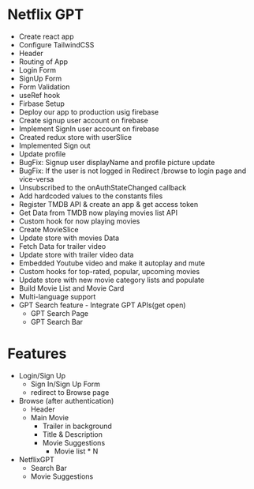# Netflix GPT
- Create react app
- Configure TailwindCSS
- Header
- Routing of App
- Login Form
- SignUp Form
- Form Validation
- useRef hook
- Firbase Setup
- Deploy our app to production usig firebase
- Create signup user account on firebase
- Implement SignIn user account on firebase
- Created redux store with userSlice
- Implemented Sign out
- Update profile
- BugFix: Signup user displayName and profile picture update
- BugFix: If the user is not logged in Redirect /browse to login page and vice-versa
- Unsubscribed to the onAuthStateChanged callback
- Add hardcoded values to the constants files
- Register TMDB API & create an app & get access token
- Get Data from TMDB now playing movies list API
- Custom hook for now playing movies
- Create MovieSlice
- Update store with movies Data
- Fetch Data for trailer video
- Update store with trailer video data
- Embedded Youtube video and make it autoplay and mute
- Custom hooks for top-rated, popular, upcoming movies
- Update store with new movie category lists and populate
- Build Movie List and Movie Card
- Multi-language support
- GPT Search feature - Integrate GPT APIs(get open)
    - GPT Search Page
    - GPT Search Bar

# Features
- Login/Sign Up
    - Sign In/Sign Up Form
    - redirect to Browse page
- Browse (after authentication)
    - Header
    - Main Movie
        - Trailer in background
        - Title & Description
        - Movie Suggestions
            - Movie list * N
- NetflixGPT
    - Search Bar
    - Movie Suggestions